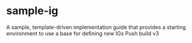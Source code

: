 # sample-ig
A sample, template-driven implementation guide that provides a starting environment to use a base for defining new IGs
Push build v3
        

